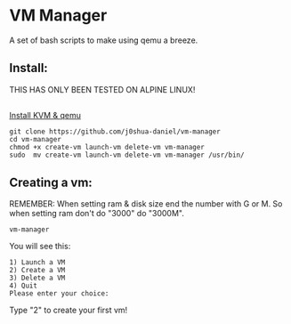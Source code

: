 # VM Manager
A set of bash scripts to make using qemu a breeze.

## Install:
THIS HAS ONLY BEEN TESTED ON ALPINE LINUX!
##
[Install KVM & qemu](https://github.com/j0shua-daniel/vm-manager/blob/main/INSTALL.md)

```
git clone https://github.com/j0shua-daniel/vm-manager
cd vm-manager
chmod +x create-vm launch-vm delete-vm vm-manager
sudo  mv create-vm launch-vm delete-vm vm-manager /usr/bin/
```

## Creating a vm:
REMEMBER: When setting ram & disk size end the number with G or M. So when setting ram don't do "3000" do "3000M".

```
vm-manager 
```
You will see this: 
```
1) Launch a VM
2) Create a VM
3) Delete a VM
4) Quit
Please enter your choice:
```
Type "2" to create your first vm!
